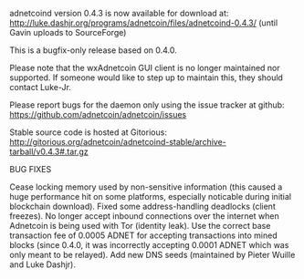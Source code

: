 adnetcoind version 0.4.3 is now available for download at:
http://luke.dashjr.org/programs/adnetcoin/files/adnetcoind-0.4.3/ (until Gavin uploads to SourceForge)

This is a bugfix-only release based on 0.4.0.

Please note that the wxAdnetcoin GUI client is no longer maintained nor supported. If someone would like to step up to maintain this, they should contact Luke-Jr.

Please report bugs for the daemon only using the issue tracker at github:
https://github.com/adnetcoin/adnetcoin/issues

Stable source code is hosted at Gitorious:
http://gitorious.org/adnetcoin/adnetcoind-stable/archive-tarball/v0.4.3#.tar.gz

BUG FIXES

Cease locking memory used by non-sensitive information (this caused a huge performance hit on some platforms, especially noticable during initial blockchain download).
Fixed some address-handling deadlocks (client freezes).
No longer accept inbound connections over the internet when Adnetcoin is being used with Tor (identity leak).
Use the correct base transaction fee of 0.0005 ADNET for accepting transactions into mined blocks (since 0.4.0, it was incorrectly accepting 0.0001 ADNET which was only meant to be relayed).
Add new DNS seeds (maintained by Pieter Wuille and Luke Dashjr).

